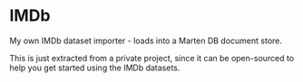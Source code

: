 # IMDb
My own IMDb dataset importer - loads into a Marten DB document store.

This is just extracted from a private project, since it can be open-sourced to help you get started using the IMDb datasets.
